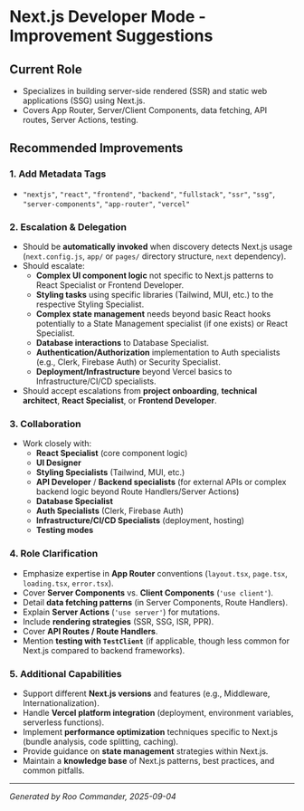 # Next.js Developer Mode - Improvement Suggestions

## Current Role
- Specializes in building server-side rendered (SSR) and static web applications (SSG) using Next.js.
- Covers App Router, Server/Client Components, data fetching, API routes, Server Actions, testing.

## Recommended Improvements

### 1. Add Metadata Tags
- `"nextjs"`, `"react"`, `"frontend"`, `"backend"`, `"fullstack"`, `"ssr"`, `"ssg"`, `"server-components"`, `"app-router"`, `"vercel"`

### 2. Escalation & Delegation
- Should be **automatically invoked** when discovery detects Next.js usage (`next.config.js`, `app/` or `pages/` directory structure, `next` dependency).
- Should escalate:
  - **Complex UI component logic** not specific to Next.js patterns to React Specialist or Frontend Developer.
  - **Styling tasks** using specific libraries (Tailwind, MUI, etc.) to the respective Styling Specialist.
  - **Complex state management** needs beyond basic React hooks potentially to a State Management specialist (if one exists) or React Specialist.
  - **Database interactions** to Database Specialist.
  - **Authentication/Authorization** implementation to Auth specialists (e.g., Clerk, Firebase Auth) or Security Specialist.
  - **Deployment/Infrastructure** beyond Vercel basics to Infrastructure/CI/CD specialists.
- Should accept escalations from **project onboarding**, **technical architect**, **React Specialist**, or **Frontend Developer**.

### 3. Collaboration
- Work closely with:
  - **React Specialist** (core component logic)
  - **UI Designer**
  - **Styling Specialists** (Tailwind, MUI, etc.)
  - **API Developer** / **Backend specialists** (for external APIs or complex backend logic beyond Route Handlers/Server Actions)
  - **Database Specialist**
  - **Auth Specialists** (Clerk, Firebase Auth)
  - **Infrastructure/CI/CD Specialists** (deployment, hosting)
  - **Testing modes**

### 4. Role Clarification
- Emphasize expertise in **App Router** conventions (`layout.tsx`, `page.tsx`, `loading.tsx`, `error.tsx`).
- Cover **Server Components** vs. **Client Components** (`'use client'`).
- Detail **data fetching patterns** (in Server Components, Route Handlers).
- Explain **Server Actions** (`'use server'`) for mutations.
- Include **rendering strategies** (SSR, SSG, ISR, PPR).
- Cover **API Routes / Route Handlers**.
- Mention **testing with `TestClient`** (if applicable, though less common for Next.js compared to backend frameworks).

### 5. Additional Capabilities
- Support different **Next.js versions** and features (e.g., Middleware, Internationalization).
- Handle **Vercel platform integration** (deployment, environment variables, serverless functions).
- Implement **performance optimization** techniques specific to Next.js (bundle analysis, code splitting, caching).
- Provide guidance on **state management** strategies within Next.js.
- Maintain a **knowledge base** of Next.js patterns, best practices, and common pitfalls.

---

*Generated by Roo Commander, 2025-09-04*